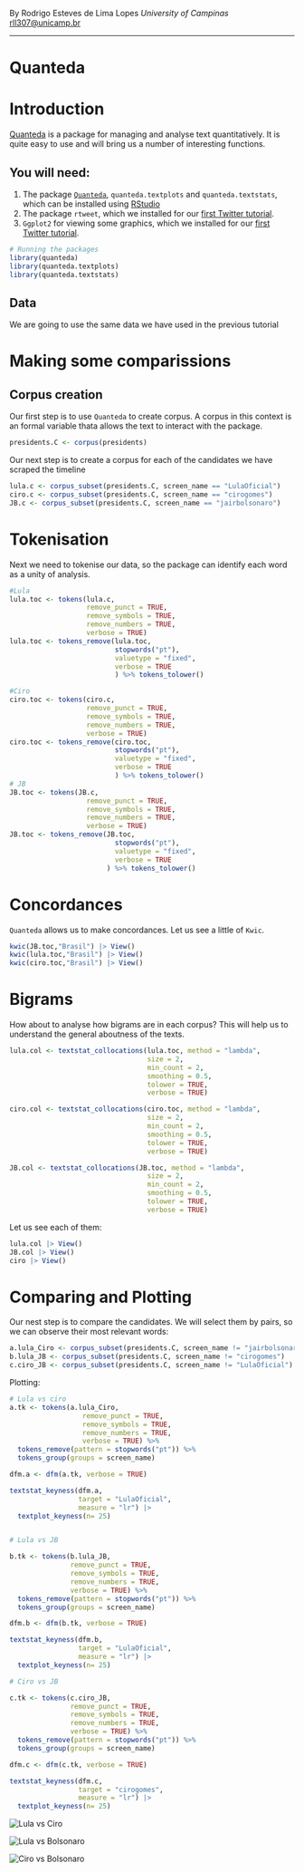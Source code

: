 By Rodrigo Esteves de Lima Lopes *University of Campinas* [rll307\@unicamp.br](mailto:rll307@unicamp.br)

------------------------------------------------------------------------

# Quanteda

# Introduction

[Quanteda](https://quanteda.io/) is a package for managing and analyse text quantitatively. It is quite easy to use and will bring us a number of interesting functions.

## You will need:

1.  The package [`Quanteda`](https://quanteda.io/), `quanteda.textplots` and `quanteda.textstats`, which can be installed using [RStudio](http://www.sthda.com/english/wiki/installing-and-using-r-packages)
2.  The package `rtweet`, which we installed for our [first Twitter tutorial](05_rtweet_E1).
3.  `Ggplot2` for viewing some graphics, which we installed for our [first Twitter tutorial](05_rtweet_E1).

``` r
# Running the packages
library(quanteda)
library(quanteda.textplots)
library(quanteda.textstats)
```

## Data

We are going to use the same data we have used in the previous tutorial

# Making some comparissions

## Corpus creation

Our first step is to use `Quanteda` to create corpus. A corpus in this context is an formal variable thata allows the text to interact with the package.

``` r
presidents.C <- corpus(presidents)
```

Our next step is to create a corpus for each of the candidates we have scraped the timeline

``` r
lula.c <- corpus_subset(presidents.C, screen_name == "LulaOficial")
ciro.c <- corpus_subset(presidents.C, screen_name == "cirogomes")
JB.c <- corpus_subset(presidents.C, screen_name == "jairbolsonaro")
```

# Tokenisation

Next we need to tokenise our data, so the package can identify each word as a unity of analysis.

``` r
#Lula
lula.toc <- tokens(lula.c,
                   remove_punct = TRUE,
                   remove_symbols = TRUE,
                   remove_numbers = TRUE,
                   verbose = TRUE)
lula.toc <- tokens_remove(lula.toc,
                          stopwords("pt"),
                          valuetype = "fixed",
                          verbose = TRUE
                          ) %>% tokens_tolower()

#Ciro
ciro.toc <- tokens(ciro.c,
                   remove_punct = TRUE,
                   remove_symbols = TRUE,
                   remove_numbers = TRUE,
                   verbose = TRUE)
ciro.toc <- tokens_remove(ciro.toc,
                          stopwords("pt"),
                          valuetype = "fixed",
                          verbose = TRUE
                          ) %>% tokens_tolower()
# JB
JB.toc <- tokens(JB.c,
                   remove_punct = TRUE,
                   remove_symbols = TRUE,
                   remove_numbers = TRUE,
                   verbose = TRUE)
JB.toc <- tokens_remove(JB.toc,
                          stopwords("pt"),
                          valuetype = "fixed",
                          verbose = TRUE
                        ) %>% tokens_tolower()

```

# Concordances 

`Quanteda` allows us to make concordances. Let us see a little of `Kwic`.

``` r
kwic(JB.toc,"Brasil") |> View()
kwic(lula.toc,"Brasil") |> View()
kwic(ciro.toc,"Brasil") |> View()
```

# Bigrams

How about to analyse how bigrams are in each corpus? This will help us to understand the general aboutness of the texts.

``` r
lula.col <- textstat_collocations(lula.toc, method = "lambda",
                                  size = 2,
                                  min_count = 2,
                                  smoothing = 0.5,
                                  tolower = TRUE,
                                  verbose = TRUE)

ciro.col <- textstat_collocations(ciro.toc, method = "lambda",
                                  size = 2,
                                  min_count = 2,
                                  smoothing = 0.5,
                                  tolower = TRUE,
                                  verbose = TRUE)

JB.col <- textstat_collocations(JB.toc, method = "lambda",
                                  size = 2,
                                  min_count = 2,
                                  smoothing = 0.5,
                                  tolower = TRUE,
                                  verbose = TRUE)
```

Let us see each of them:

``` r
lula.col |> View()
JB.col |> View()
ciro |> View()
```

# Comparing and Plotting

Our nest step is to compare the candidates. We will select them by pairs, so we can observe their most relevant words:

``` r
a.lula_Ciro <- corpus_subset(presidents.C, screen_name != "jairbolsonaro")
b.lula_JB <- corpus_subset(presidents.C, screen_name != "cirogomes")
c.ciro_JB <- corpus_subset(presidents.C, screen_name != "LulaOficial")
```


Plotting: 

``` r
# Lula vs ciro
a.tk <- tokens(a.lula_Ciro,
                  remove_punct = TRUE,
                  remove_symbols = TRUE,
                  remove_numbers = TRUE,
                  verbose = TRUE) %>%
  tokens_remove(pattern = stopwords("pt")) %>%
  tokens_group(groups = screen_name)

dfm.a <- dfm(a.tk, verbose = TRUE)

textstat_keyness(dfm.a,
                 target = "LulaOficial",
                 measure = "lr") |> 
  textplot_keyness(n= 25)


# Lula vs JB

b.tk <- tokens(b.lula_JB,
               remove_punct = TRUE,
               remove_symbols = TRUE,
               remove_numbers = TRUE,
               verbose = TRUE) %>%
  tokens_remove(pattern = stopwords("pt")) %>%
  tokens_group(groups = screen_name)

dfm.b <- dfm(b.tk, verbose = TRUE)

textstat_keyness(dfm.b,
                 target = "LulaOficial",
                 measure = "lr") |> 
  textplot_keyness(n= 25)

# Ciro vs JB

c.tk <- tokens(c.ciro_JB,
               remove_punct = TRUE,
               remove_symbols = TRUE,
               remove_numbers = TRUE,
               verbose = TRUE) %>%
  tokens_remove(pattern = stopwords("pt")) %>%
  tokens_group(groups = screen_name)

dfm.c <- dfm(c.tk, verbose = TRUE)

textstat_keyness(dfm.c,
                 target = "cirogomes",
                 measure = "lr") |> 
  textplot_keyness(n= 25)
```

![Lula vs Ciro](images/lulaVSciro.png)

![Lula vs Bolsonaro](images/lulavsJB.png)

![Ciro vs Bolsonaro](images/ciroVSjb.png)
